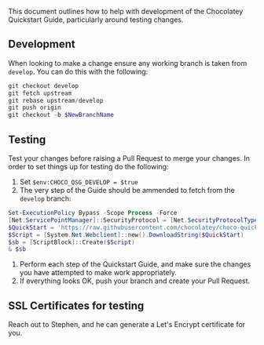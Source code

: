 This document outlines how to help with development of the Chocolatey Quickstart Guide, particularly around testing changes.

## Development

When looking to make a change ensure any working branch is taken from `develop`. You can do this with the following:

```powershell
git checkout develop
git fetch upstream
git rebase upstream/develop
git push origin
git checkout -b $NewBranchName
```

## Testing

Test your changes before raising a Pull Request to merge your changes. In order to set things up for testing do the following:

1. Set `$env:CHOCO_QSG_DEVELOP = $true`
1. The very step of the Guide should be ammended to fetch from the `develop` branch:

```powershell
Set-ExecutionPolicy Bypass -Scope Process -Force
[Net.ServicePointManager]::SecurityProtocol = [Net.SecurityProtocolType]::tls12
$QuickStart = 'https://raw.githubusercontent.com/chocolatey/choco-quickstart-scripts/develop/Start-C4bSetup.ps1'
$Script = [System.Net.Webclient]::new().DownloadString($QuickStart)
$sb = [ScriptBlock]::Create($Script)
& $sb
```

1. Perform each step of the Quickstart Guide, and make sure the changes you have attempted to make work appropriately.
1. If everything looks OK, push your branch and create your Pull Request.

## SSL Certificates for testing

Reach out to Stephen, and he can generate a Let's Encrypt certificate for you.
